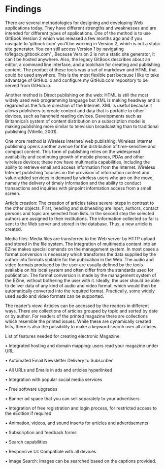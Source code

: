 # Findings

There are several methodologies for designing and developing Web applications today. They have different strengths and weaknesses and are intended for different types of applications. One of the method is to use GitBook Version 2 which was released a few months ago and if you navigate to ‘gitbook.com’ you’ll be working in Version 2, which is not a static site generator. You can still access Version 1 by navigating to‘legacy.gitbook.com’ , Because Version 2 is not a static site generator, it can’t be hosted anywhere. Also, the legacy GitBook describes about an editor, a command line interface, and a toolchain for creating and publishing content. The product of these tools was a set of markdown and HTML that could be used anywhere. This is the most flexible part because I like to take advantage of GitHub.io and configure my GitHub.com repository to be served from GitHub.io. 

Another method is Direct publishing on the web: HTML is still the most widely used web programming language but XML is making headway and is regarded as the future direction of the Internet. XML is useful because it allows publishers to create content and data that is portable to other devices, such as handheld reading devices. Developments such as Britannica’s system of content distribution on a subscription model is making publishing more similar to television broadcasting than to traditional publishing \(Vitiello, 2001\). 

One more method is Wireless Internet/ web publishing: Wireless Internet publishing opens another avenue for the distribution of time-sensitive and compact content. This form of publishing relies on the widespread availability and continuing growth of mobile phones, PDAs and other wireless devices; these now have multimedia capabilities, including the ability to retrieve email and access information from the Internet. Wireless Internet publishing focuses on the provision of information content and value-added services in demand by wireless users who are on the move, namely the delivery of timely information and the ability to conduct transactions and inquiries with pinpoint information access from a small screen. 

Article creation: The creation of articles takes several steps in contrast to the other objects. First, heading and subheading are input, authors, contact persons and topic are selected from lists. In the second step the selected authors are assigned to their institutions. The information collected so far is sent to the Web server and stored in the database. Thus, a new article is created. 

Media files: Media files are transferred to the Web server by HTTP upload and stored in the file system. The integration of multimedia content into an EZine makes special demands on the management system. In most cases a format conversion is necessary which transforms the data supplied by the author into formats suitable for the publication in the Web. The audio and video formats produced by the user are usually defined by the tools available on his local system and often differ from the standards used for publication. The format conversion is made by the management system of the EZine, without bothering the user with it. Ideally, the user should be able to deliver data of any kind of audio and video format, which would then be automatically converted into the required format. Practically, some widely used audio and video formats can be supported. 

The reader’s view: Articles can be accessed by the readers in different ways. There are collections of articles grouped by topic and sorted by date or by author. For readers of the printed magazine there are collections which resemble the printed issues. While these are dynamically created lists, there is also the possibility to make a keyword search over all articles.

List of features needed for creating electronic Magazine: 

• Integrated hosting and domain mapping: users read your magazine under URL

 • Automated Email Newsletter Delivery to Subscriber. 

• All URLs and Emails in ads and articles hyperlinked 

• Integration with popular social media services 

• Free software upgrades 

• Banner ad space that you can sell separately to your advertisers 

• Integration of free registration and login process, for restricted access to the eEdition if required 

• Animation, videos, and sound inserts for articles and advertisements

 • Subscription and feedback forms 

• Search capabilities

 • Responsive UI: Compatible with all devices 

• Image Search: Images can be searched based on the captions provided.

